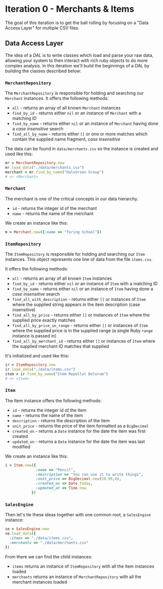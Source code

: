 # Iteration 0 - Merchants & Items

The goal of this iteration is to get the ball rolling by focusing on a "Data Access Layer" for multiple CSV files.

## Data Access Layer

The idea of a *DAL* is to write classes which load and parse your raw data, allowing your system to then interact with rich ruby objects to do more complex analysis. In this iteration we'll build the beginnings of a DAL by building the classes described below:

### `MerchantRepository`

The `MerchantRepository` is responsible for holding and searching our `Merchant`
instances. It offers the following methods:

* `all` - returns an array of all known `Merchant` instances
* `find_by_id` - returns either `nil` or an instance of `Merchant` with a matching ID
* `find_by_name` - returns either `nil` or an instance of `Merchant` having done a *case insensitive* search
* `find_all_by_name` - returns either `[]` or one or more matches which contain the supplied name fragment, *case insensitive*

The data can be found in `data/merchants.csv` so the instance is created and used like this:

```ruby
mr = MerchantRepository.new
mr.load_data("./data/merchants.csv")
merchant = mr.find_by_name("Halvorson Group")
# => <Merchant>
```

### `Merchant`

The merchant is one of the critical concepts in our data hierarchy.

* `id` - returns the integer id of the merchant
* `name` - returns the name of the merchant

We create an instance like this:

```ruby
m = Merchant.new({:name => "Turing School"})
```

### `ItemRepository`

The `ItemRepository` is responsible for holding and searching our `Item`
instances. This object represents one line of data from the file `items.csv`.

It offers the following methods:

* `all` - returns an array of all known `Item` instances
* `find_by_id` - returns either `nil` or an instance of `Item` with a matching ID
* `find_by_name` - returns either `nil` or an instance of `Item` having done a *case insensitive* search
* `find_all_with_description` - returns either `[]` or instances of `Item` where the supplied string appears in the item description (case insensitive)
* `find_all_by_price` - returns either `[]` or instances of `Item` where the supplied price exactly matches
* `find_all_by_price_in_range` - returns either `[]` or instances of `Item` where the supplied price is in the supplied range (a single Ruby `range` instance is passed in)
* `find_all_by_merchant_id` - returns either `[]` or instances of `Item` where the supplied merchant ID matches that supplied

It's initialized and used like this:

```ruby
ir = ItemRepository.new
ir.load_data("./data/items.csv")
item = ir.find_by_name("Item Repellat Dolorum")
# => <Item>
```

### `Item`

The Item instance offers the following methods:

* `id` - returns the integer id of the item
* `name` - returns the name of the item
* `description` - returns the description of the item
* `unit_price` - returns the price of the item formatted as a `BigDecimal`
* `created_on` - returns a `Date` instance for the date the item was first created
* `updated_on` - returns a `Date` instance for the date the item was last modified

We create an instance like this:

```ruby
i = Item.new({
              :name => "Pencil",
              :description => "You can use it to write things",
              :unit_price => BigDecimal.new(10.99,4),
              :created_on => Date.today,
              :updated_at => Time.now
            })
```

### `SalesEngine`

Then let's tie these ideas together with one common root, a `SalesEngine` instance:

```ruby
se = SalesEngine.new
se.load_data({
  :items => "./data/items.csv",
  :merchants => "./data/merchants.csv"
})
```

From there we can find the child instances:

* `items` returns an instance of `ItemRepository` with all the item instances loaded
* `merchants` returns an instance of `MerchantRepository` with all the merchant instances loaded

